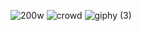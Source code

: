 ![200w](https://user-images.githubusercontent.com/76816948/171696328-6c3a33eb-5379-425a-a97f-b8ee93847737.gif)
![crowd](https://user-images.githubusercontent.com/76816948/171696527-92b3d280-0ae7-4664-8024-6f99717c572a.gif)
![giphy (3)](https://user-images.githubusercontent.com/76816948/171696932-86ae867d-b4cc-4c4f-af47-93ccd39998c8.gif)
